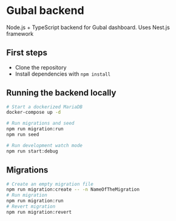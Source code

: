 # Gubal backend

Node.js + TypeScript backend for Gubal dashboard. Uses Nest.js framework

## First steps

- Clone the repository
- Install dependencies with `npm install`

## Running the backend locally

```bash
# Start a dockerized MariaDB
docker-compose up -d

# Run migrations and seed
npm run migration:run
npm run seed

# Run development watch mode
npm run start:debug
```

## Migrations

```bash
# Create an empty migration file
npm run migration:create -- -n NameOfTheMigration
# Run migration
npm run migration:run
# Revert migration
npm run migration:revert
```
